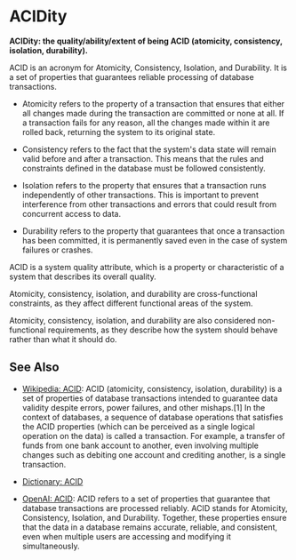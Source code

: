 # ACIDity

**ACIDity: the quality/ability/extent of being ACID (atomicity, consistency, isolation, durability).**

<span data-chatgpt-prompt="explain ACID, atomicity, consistency, isolation, durability (system quality attribute, cross-functional constraint, non-functional requirement)">

ACID is an acronym for Atomicity, Consistency, Isolation, and Durability. It is a set of properties that guarantees reliable processing of database transactions.

* Atomicity refers to the property of a transaction that ensures that either all changes made during the transaction are committed or none at all. If a transaction fails for any reason, all the changes made within it are rolled back, returning the system to its original state.

* Consistency refers to the fact that the system's data state will remain valid before and after a transaction. This means that the rules and constraints defined in the database must be followed consistently.

* Isolation refers to the property that ensures that a transaction runs independently of other transactions. This is important to prevent interference from other transactions and errors that could result from concurrent access to data.

* Durability refers to the property that guarantees that once a transaction has been committed, it is permanently saved even in the case of system failures or crashes. 

ACID is a system quality attribute, which is a property or characteristic of a system that describes its overall quality. 

Atomicity, consistency, isolation, and durability are cross-functional constraints, as they affect different functional areas of the system. 

Atomicity, consistency, isolation, and durability are also considered non-functional requirements, as they describe how the system should behave rather than what it should do.

</span>

## See Also

* [Wikipedia: ACID](https://wikipedia.org/wiki/ACID): ACID (atomicity, consistency, isolation, durability) is a set of properties of database transactions intended to guarantee data validity despite errors, power failures, and other mishaps.[1] In the context of databases, a sequence of database operations that satisfies the ACID properties (which can be perceived as a single logical operation on the data) is called a transaction. For example, a transfer of funds from one bank account to another, even involving multiple changes such as debiting one account and crediting another, is a single transaction. 
  
* [Dictionary: ACID](https://www.dictionary.com/browse/ACID)

* [OpenAI: ACID](https:://openai.com): <span data-chatgpt-prompt="define ACID (computers and software)">ACID refers to a set of properties that guarantee that database transactions are processed reliably. ACID stands for Atomicity, Consistency, Isolation, and Durability. Together, these properties ensure that the data in a database remains accurate, reliable, and consistent, even when multiple users are accessing and modifying it simultaneously.</span>

